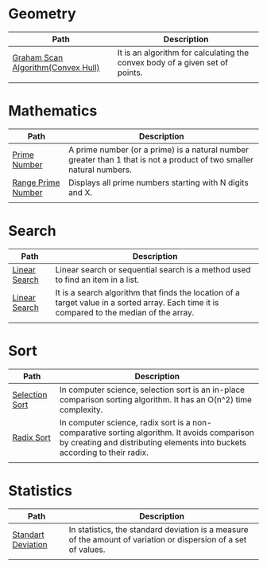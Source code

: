 # Geometry

| Path | Description |
| - | - | 
| [Graham Scan Algorithm(Convex Hull)](geometry/convexHull/graham_scan.cpp) |It is an algorithm for calculating the convex body of a given set of points. |
|||

# Mathematics

| Path | Description |
| - | - | 
| [Prime Number](math/primeNumber/prime_number.c) | A prime number (or a prime) is a natural number greater than 1 that is not a product of two smaller natural numbers. |
| [Range Prime Number](math/primeNumber/range_prime_number.cpp) | Displays all prime numbers starting with N digits and X. |
|||


# Search

| Path | Description |
| - | - | 
| [Linear Search](search/linear_search.cpp) | Linear search or sequential search is a method used to find an item in a list. |
| [Linear Search](search/linear_search.cpp) | It is a search algorithm that finds the location of a target value in a sorted array. Each time it is compared to the median of the array.|
|||

# Sort
| Path | Description |
| - | - | 
| [Selection Sort](sort/selection_sort.cpp) | In computer science, selection sort is an in-place comparison sorting algorithm. It has an O(n^2) time complexity. |
| [Radix Sort](sort/radix_sort.cpp) | In computer science, radix sort is a non-comparative sorting algorithm. It avoids comparison by creating and distributing elements into buckets according to their radix. |
|||


# Statistics

| Path | Description |
| - | - | 
| [Standart Deviation](statistics/standard_deviation.cpp) | In statistics, the standard deviation is a measure of the amount of variation or dispersion of a set of values. |
|||